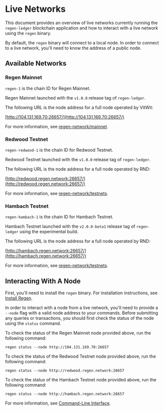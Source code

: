# Live Networks

This document provides an overview of live networks currently running the `regen-ledger` blockchain application and how to interact with a live network using the `regen` binary.

By default, the `regen` binary will connect to a local node. In order to connect to a live network, you'll need to know the address of a public node.

## Available Networks

### Regen Mainnet

`regen-1` is the chain ID for Regen Mainnet.

<!-- TODO: add information about genesis binary and upgrade binaries -->

Regen Mainnet launched with the `v1.0.0` release tag of `regen-ledger`.

<!-- TODO: update to use dedicated full node operated by RND -->

The following URL is the node address for a full node operated by VitWit:

[http://104.131.169.70:26657/](http://104.131.169.70:26657/)

For more information, see [regen-network/mainnet](https://github.com/regen-network/mainnet).

### Redwood Testnet

`regen-redwood-1` is the chain ID for Redwood Testnet.

<!-- TODO: add information about genesis binary and upgrade binaries -->

Redwood Testnet launched with the `v1.0.0` release tag of `regen-ledger`.

The following URL is the node address for a full node operated by RND:

[http://redwood.regen.network:26657/](http://redwood.regen.network:26657/)

For more information, see [regen-network/testnets](https://github.com/regen-network/testnets).

### Hambach Testnet

`regen-hambach-1` is the chain ID for Hambach Testnet.

<!-- TODO: add information about genesis binary and upgrade binaries -->

Hambach Testnet launched with the `v2.0.0-beta1` release tag of `regen-ledger` using the experimental build.

The following URL is the node address for a full node operated by RND:

[http://hambach.regen.network:26657/](http://hambach.regen.network:26657/)

For more information, see [regen-network/testnets](https://github.com/regen-network/testnets).

## Interacting With A Node

First, you'll need to install the `regen` binary. For installation instructions, see [Install Regen](./#install-regen).

In order to interact with a node from a live network, you'll need to provide a `--node` flag with a valid node address to your commands. Before submitting any queries or transactions, you should first check the status of the node using the `status` command.

To check the status of the Regen Mainnet node provided above, run the following command:
```
regen status --node http://104.131.169.70:26657
```

To check the status of the Redwood Testnet node provided above, run the following command:
```
regen status --node http://redwood.regen.network:26657
```

To check the status of the Hambach Testnet node provided above, run the following command:
```
regen status --node http://hambach.regen.network:26657
```

<!-- TODO: add `regen config node` instructions once updated to v2.0 -->

For more information, see [Command-Line Interface](../regen-ledger/interfaces.html#command-line-interface).